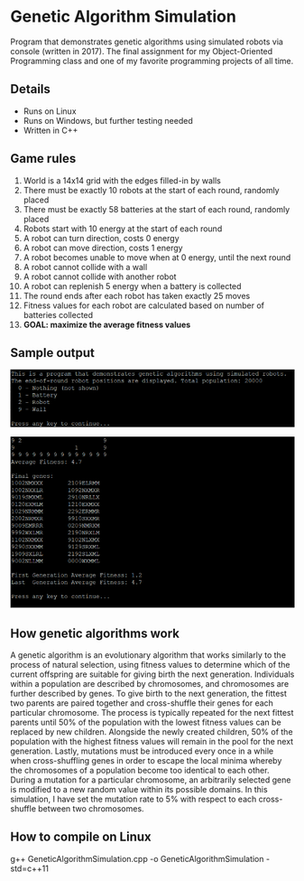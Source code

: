 # Genetic Algorithm Simulation
Program that demonstrates genetic algorithms using simulated robots via console (written in 2017). The final assignment for my Object-Oriented Programming class and one of my favorite programming projects of all time.

## Details
- Runs on Linux
- Runs on Windows, but further testing needed
- Written in C++

## Game rules
1. World is a 14x14 grid with the edges filled-in by walls
2. There must be exactly 10 robots at the start of each round, randomly placed
3. There must be exactly 58 batteries at the start of each round, randomly placed
4. Robots start with 10 energy at the start of each round
5. A robot can turn direction, costs 0 energy
6. A robot can move direction, costs 1 energy
7. A robot becomes unable to move when at 0 energy, until the next round
8. A robot cannot collide with a wall
9. A robot cannot collide with another robot
10. A robot can replenish 5 energy when a battery is collected
11. The round ends after each robot has taken exactly 25 moves
12. Fitness values for each robot are calculated based on number of batteries collected
13. **GOAL: maximize the average fitness values**

## Sample output
![Sample Output](/sample1.png)

![Sample Output](/sample2.png)

## How genetic algorithms work
A genetic algorithm is an evolutionary algorithm that works similarly to the process of natural selection, using fitness values to determine which of the current offspring are suitable for giving birth the next generation. Individuals within a population are described by chromosomes, and chromosomes are further described by genes. To give birth to the next generation, the fittest two parents are paired together and cross-shuffle their genes for each particular chromosome. The process is typically repeated for the next fittest parents until 50% of the population with the lowest fitness values can be replaced by new children. Alongside the newly created children, 50% of the population with the highest fitness values will remain in the pool for the next generation. Lastly, mutations must be introduced every once in a while when cross-shuffling genes in order to escape the local minima whereby the chromosomes of a population become too identical to each other. During a mutation for a particular chromosome, an arbitrarily selected gene is modified to a new random value within its possible domains. In this simulation, I have set the mutation rate to 5% with respect to each cross-shuffle between two chromosomes.

## How to compile on Linux
g++ GeneticAlgorithmSimulation.cpp -o GeneticAlgorithmSimulation -std=c++11
